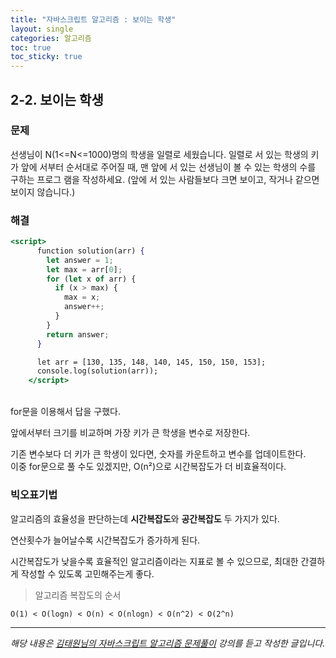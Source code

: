 ```yaml
---
title: "자바스크립트 알고리즘 : 보이는 학생"
layout: single
categories: 알고리즘
toc: true
toc_sticky: true
---
```


## 2-2. 보이는 학생

### 문제

선생님이 N(1<=N<=1000)명의 학생을 일렬로 세웠습니다. 일렬로 서 있는 학생의 키가 앞에
서부터 순서대로 주어질 때, 맨 앞에 서 있는 선생님이 볼 수 있는 학생의 수를 구하는 프로그
램을 작성하세요. (앞에 서 있는 사람들보다 크면 보이고, 작거나 같으면 보이지 않습니다.)

### 해결

```jsx
<script>
      function solution(arr) {
        let answer = 1;
        let max = arr[0];
        for (let x of arr) {
          if (x > max) {
            max = x;
            answer++;
          }
        }
        return answer;
      }

      let arr = [130, 135, 148, 140, 145, 150, 150, 153];
      console.log(solution(arr));
    </script>
```

<br>
for문을 이용해서 답을 구했다.

앞에서부터 크기를 비교하며 가장 키가 큰 학생을 변수로 저장한다.

기존 변수보다 더 키가 큰 학생이 있다면, 숫자를 카운트하고 변수를 업데이트한다.
<br>
이중 for문으로 풀 수도 있겠지만, O(n²)으로 시간복잡도가 더 비효율적이다.
<br>

### 빅오표기법

알고리즘의 효율성을 판단하는데 **시간복잡도**와 **공간복잡도** 두 가지가 있다.

연산횟수가 늘어날수록 시간복잡도가 증가하게 된다.

시간복잡도가 낮을수록 효율적인 알고리즘이라는 지표로 볼 수 있으므로, 최대한 간결하게 작성할 수 있도록 고민해주는게 좋다.
<br>

> 알고리즘 복잡도의 순서

`O(1) < O(logn) < O(n) < O(nlogn) < O(n^2) < O(2^n)`

---

_해당 내용은 [김태원님의 자바스크립트 알고리즘 문제풀이](https://www.inflearn.com/course/%EC%9E%90%EB%B0%94%EC%8A%A4%ED%81%AC%EB%A6%BD%ED%8A%B8-%EC%95%8C%EA%B3%A0%EB%A6%AC%EC%A6%98-%EB%AC%B8%EC%A0%9C%ED%92%80%EC%9D%B4/dashboard) 강의를 듣고 작성한 글입니다._
